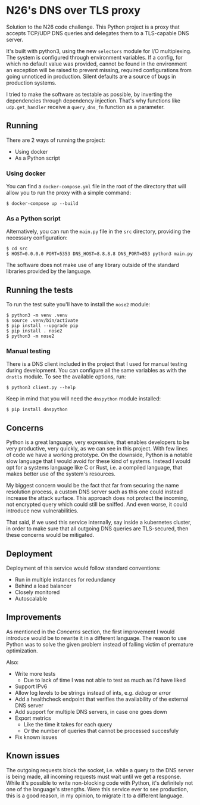 # N26's DNS over TLS proxy
Solution to the N26 code challenge. This Python project is a proxy that accepts
TCP/UDP DNS queries and delegates them to a TLS-capable DNS server.

It's built with python3, using the new `selectors` module for I/O multiplexing.
The system is configured through environment variables. If a config, for which
no default value was provided, cannot be found in the environment an exception
will be raised to prevent missing, required configurations from going unnoticed
in production. Silent defaults are a source of bugs in production systems.

I tried to make the software as testable as possible, by inverting the
dependencies through dependency injection. That's why functions like
`udp.get_handler` receive a `query_dns_fn` function as a parameter.

## Running
There are 2 ways of running the project:

* Using docker
* As a Python script

### Using docker
You can find a `docker-compose.yml` file in the root of the directory that will
allow you to run the proxy with a simple command:
```
$ docker-compose up --build
```

### As a Python script
Alternatively, you can run the `main.py` file in the `src` directory, providing
the necessary configuration:
```
$ cd src
$ HOST=0.0.0.0 PORT=5353 DNS_HOST=8.8.8.8 DNS_PORT=853 python3 main.py
```

The software does not make use of any library outside of the standard libraries
provided by the language.

## Running the tests
To run the test suite you'll have to install the `nose2` module:
```
$ python3 -m venv .venv
$ source .venv/bin/activate
$ pip install --upgrade pip
$ pip install . nose2
$ python3 -m nose2
```

### Manual testing
There is a DNS client included in the project that I used for manual testing
during development. You can configure all the same variables as with the
`dnstls` module. To see the available options, run:
```
$ python3 client.py --help
```

Keep in mind that you will need the `dnspython` module installed:
```
$ pip install dnspython
```

## Concerns
Python is a great language, very expressive, that enables developers to be very
productive, very quickly, as we can see in this project. With few lines of code
we have a working prototype. On the downside, Python is a notable slow language
that I would avoid for these kind of systems. Instead I would opt for a systems
language like C or Rust, i.e. a compiled language, that makes better use of the
system's resources.

My biggest concern would be the fact that far from securing the name resolution
process, a custom DNS server such as this one could instead increase the attack
surface. This approach does not protect the incoming, not encrypted query which
could still be sniffed. And even worse, it could introduce new vulnerabilities.

That said, if we used this service internally, say inside a kubernetes cluster,
in order to make sure that all outgoing DNS queries are TLS-secured, then these
concerns would be mitigated.

## Deployment
Deployment of this service would follow standard conventions:

* Run in multiple instances for redundancy
* Behind a load balancer
* Closely monitored
* Autoscalable

## Improvements
As mentioned in the _Concerns_ section, the first improvement I would introduce
would be to rewrite it in a different language. The reason to use Python was to
solve the given problem instead of falling victim of premature optimization.

Also:

* Write more tests
    * Due to lack of time I was not able to test as much as I'd have liked
* Support IPv6
* Allow log levels to be strings instead of ints, e.g. _debug_ or _error_
* Add a healthcheck endpoint that verifies the availability of the external DNS
server
* Add support for multiple DNS servers, in case one goes down
* Export metrics
    * Like the time it takes for each query
    * Or the number of queries that cannot be processed succesfuly
* Fix known issues

## Known issues
The outgoing requests block the socket, i.e. while a query to the DNS server is
being made, all incoming requests must wait until we get a response. While it's
possible to write non-blocking code with Python, it's definitely not one of the
language's strengths. Were this service ever to see production, this is a good
reason, in my opinion, to migrate it to a different language.
